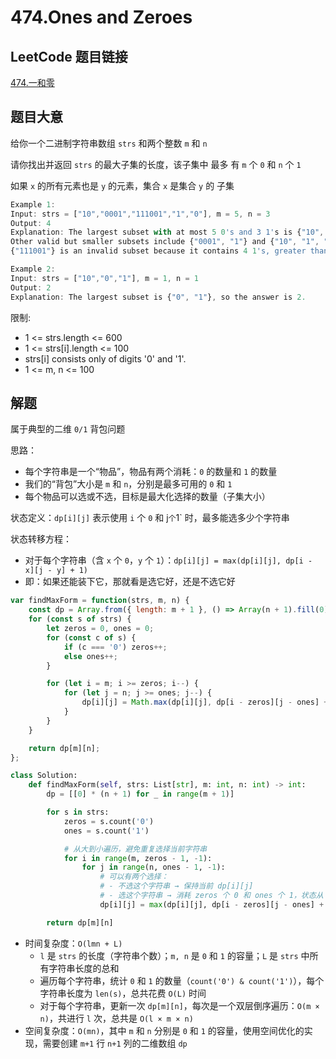 # 474.Ones and Zeroes 

## LeetCode 题目链接

[474.一和零](https://leetcode.cn/problems/ones-and-zeroes/)

## 题目大意

给你一个二进制字符串数组 `strs` 和两个整数 `m` 和 `n`

请你找出并返回 `strs` 的最大子集的长度，该子集中 最多 有 `m` 个 `0` 和 `n` 个 `1` 

如果 `x` 的所有元素也是 `y` 的元素，集合 `x` 是集合 `y` 的 子集 

```js
Example 1:
Input: strs = ["10","0001","111001","1","0"], m = 5, n = 3
Output: 4
Explanation: The largest subset with at most 5 0's and 3 1's is {"10", "0001", "1", "0"}, so the answer is 4.
Other valid but smaller subsets include {"0001", "1"} and {"10", "1", "0"}.
{"111001"} is an invalid subset because it contains 4 1's, greater than the maximum of 3.

Example 2:
Input: strs = ["10","0","1"], m = 1, n = 1
Output: 2
Explanation: The largest subset is {"0", "1"}, so the answer is 2.
```

限制:
- 1 <= strs.length <= 600
- 1 <= strs[i].length <= 100
- strs[i] consists only of digits '0' and '1'.
- 1 <= m, n <= 100

## 解题

属于典型的二维 `0/1` 背包问题

思路：
- 每个字符串是一个“物品”，物品有两个消耗：`0` 的数量和 `1` 的数量
- 我们的“背包”大小是 `m` 和 `n`，分别是最多可用的 `0` 和 `1`
- 每个物品可以选或不选，目标是最大化选择的数量（子集大小）

状态定义：`dp[i][j]` 表示使用 `i` 个 `0` 和 j` 个 `1` 时，最多能选多少个字符串

状态转移方程：
- 对于每个字符串（含 `x` 个 `0`，`y` 个 `1`）：`dp[i][j] = max(dp[i][j], dp[i - x][j - y] + 1)`
- 即：如果还能装下它，那就看是选它好，还是不选它好

```js
var findMaxForm = function(strs, m, n) {
    const dp = Array.from({ length: m + 1 }, () => Array(n + 1).fill(0));
    for (const s of strs) {
        let zeros = 0, ones = 0;
        for (const c of s) {
            if (c === '0') zeros++;
            else ones++;
        }

        for (let i = m; i >= zeros; i--) {
            for (let j = n; j >= ones; j--) {
                dp[i][j] = Math.max(dp[i][j], dp[i - zeros][j - ones] + 1);
            }
        }
    }

    return dp[m][n];
};
```
```python
class Solution:
    def findMaxForm(self, strs: List[str], m: int, n: int) -> int:
        dp = [[0] * (n + 1) for _ in range(m + 1)]

        for s in strs:
            zeros = s.count('0')
            ones = s.count('1')

            # 从大到小遍历，避免重复选择当前字符串
            for i in range(m, zeros - 1, -1):
                for j in range(n, ones - 1, -1):
                    # 可以有两个选择：
                    # - 不选这个字符串 → 保持当前 dp[i][j]
                    # - 选这个字符串 → 消耗 zeros 个 0 和 ones 个 1，状态从 dp[i - zeros][j - ones] 转移过来，多选了一个字符串（+1 是加上这个字符串本身）
                    dp[i][j] = max(dp[i][j], dp[i - zeros][j - ones] + 1)

        return dp[m][n]
```

- 时间复杂度：`O(lmn + L)`
  - `l` 是 `strs` 的长度（字符串个数）；`m, n` 是 `0` 和 `1` 的容量；`L` 是 `strs` 中所有字符串长度的总和
  - 遍历每个字符串，统计 `0` 和 `1` 的数量（`count('0') & count('1')`），每个字符串长度为 `len(s)`，总共花费 `O(L)` 时间
  - 对于每个字符串，更新一次 `dp[m][n]`，每次是一个双层倒序遍历：`O(m × n)`，共进行 `l` 次，总共是 `O(l × m × n)`
- 空间复杂度：`O(mn)`，其中 `m` 和 `n` 分别是 `0` 和 `1` 的容量，使用空间优化的实现，需要创建 `m+1` 行 `n+1` 列的二维数组 `dp`


